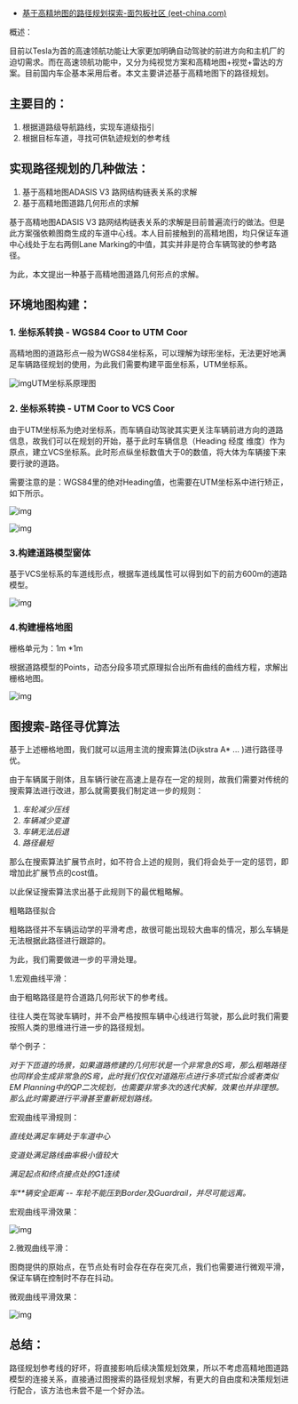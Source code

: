 - [基于高精地图的路径规划探索-面包板社区 (eet-china.com)](https://www.eet-china.com/mp/a147477.html)

概述：

目前以Tesla为首的高速领航功能让大家更加明确自动驾驶的前进方向和主机厂的迫切需求。而在高速领航功能中，又分为纯视觉方案和高精地图+视觉+雷达的方案。目前国内车企基本采用后者。本文主要讲述基于高精地图下的路径规划。

## 主要目的：

1. 根据道路级导航路线，实现车道级指引
2. 根据目标车道，寻找可供轨迹规划的参考线

## 实现路径规划的几种做法：

1. 基于高精地图ADASIS V3 路网结构链表关系的求解
2. 基于高精地图道路几何形点的求解

基于高精地图ADASIS V3 路网结构链表关系的求解是目前普遍流行的做法。但是此方案强依赖图商生成的车道中心线。本人目前接触到的高精地图，均只保证车道中心线处于左右两侧Lane Marking的中值，其实并非是符合车辆驾驶的参考路径。

为此，本文提出一种基于高精地图道路几何形点的求解。

## 环境地图构建：

### 1. 坐标系转换 - WGS84 Coor to UTM Coor

高精地图的道路形点一般为WGS84坐标系，可以理解为球形坐标，无法更好地满足车辆路径规划的使用，为此我们需要构建平面坐标系，UTM坐标系。

![img](http://mianbaoban-assets.oss-cn-shenzhen.aliyuncs.com/xinyu-images/MBXY-CR-296a38d548bf8c2a48699cd857dd3924.png)UTM坐标系原理图

### 2. 坐标系转换 - UTM Coor to VCS Coor

由于UTM坐标系为绝对坐标系，而车辆自动驾驶其实更关注车辆前进方向的道路信息，故我们可以在规划的开始，基于此时车辆信息（Heading 经度 维度）作为原点，建立VCS坐标系。此时形点纵坐标数值大于0的数值，将大体为车辆接下来要行驶的道路。

需要注意的是：WGS84里的绝对Heading值，也需要在UTM坐标系中进行矫正，如下所示。

![img](http://mianbaoban-assets.oss-cn-shenzhen.aliyuncs.com/xinyu-images/MBXY-CR-c92d72e3093b5dba75a6d8f09259046d.png)

![img](http://mianbaoban-assets.oss-cn-shenzhen.aliyuncs.com/xinyu-images/MBXY-CR-7b946507280006cc129ab00a672ca2f3.png)

### 3.构建道路模型窗体

基于VCS坐标系的车道线形点，根据车道线属性可以得到如下的前方600m的道路模型。

![img](http://mianbaoban-assets.oss-cn-shenzhen.aliyuncs.com/xinyu-images/MBXY-CR-108b28c425117182d7ef4161aaa97700.png)

### 4.构建栅格地图

栅格单元为：1m *1m

根据道路模型的Points，动态分段多项式原理拟合出所有曲线的曲线方程，求解出栅格地图。

![img](http://mianbaoban-assets.oss-cn-shenzhen.aliyuncs.com/xinyu-images/MBXY-CR-c6095db8449b0478f995aa0a7a4b768f.png)

## 图搜索-路径寻优算法

基于上述栅格地图，我们就可以运用主流的搜索算法(Dijkstra A* ... )进行路径寻优。

由于车辆属于刚体，且车辆行驶在高速上是存在一定的规则，故我们需要对传统的搜索算法进行改进，那么就需要我们制定进一步的规则：

1. *车轮减少压线*
2. *车辆减少变道*
3. *车辆无法后退*
4. *路径最短*

那么在搜索算法扩展节点时，如不符合上述的规则，我们将会处于一定的惩罚，即增加此扩展节点的cost值。

以此保证搜索算法求出基于此规则下的最优粗略解。

粗略路径拟合

粗略路径并不车辆运动学的平滑考虑，故很可能出现较大曲率的情况，那么车辆是无法根据此路径进行跟踪的。

为此，我们需要做进一步的平滑处理。

1.宏观曲线平滑：

由于粗略路径是符合道路几何形状下的参考线。

往往人类在驾驶车辆时，并不会严格按照车辆中心线进行驾驶，那么此时我们需要按照人类的思维进行进一步的路径规划。

举个例子：

*对于下匝道的场景，如果道路修建的几何形状是一个非常急的S弯，那么粗略路径也同样会生成非常急的S弯，此时我们仅仅对道路形点进行多项式拟合或者类似EM Planning中的QP二次规划，也需要非常多次的迭代求解，效果也并非理想。那么此时需要进行平滑甚至重新规划路线。*

宏观曲线平滑规则：

*直线处满足车辆处于车道中心*

*变道处满足路线曲率极小值较大*

*满足起点和终点接点处的G1连续*

*车**辆安全距离 -- 车轮不能压到Border及Guardrail，并尽可能远离。*

宏观曲线平滑效果：

![img](http://mianbaoban-assets.oss-cn-shenzhen.aliyuncs.com/xinyu-images/MBXY-CR-ed9b65eef90c4b1f4cc0545b543c8805.png)



2.微观曲线平滑：

图商提供的原始点，在节点处有时会存在存在突兀点，我们也需要进行微观平滑，保证车辆在控制时不存在抖动。

微观曲线平滑效果：

![img](http://mianbaoban-assets.oss-cn-shenzhen.aliyuncs.com/xinyu-images/MBXY-CR-7f5bccefb0761a4fd3e78b6182b4e4a7.png)

## 总结：

路径规划参考线的好坏，将直接影响后续决策规划效果，所以不考虑高精地图道路模型的连接关系，直接通过图搜索的路径规划求解，有更大的自由度和决策规划进行配合，该方法也未尝不是一个好办法。